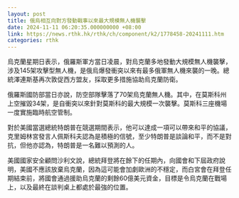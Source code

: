 ```yaml
---
layout: post
title: 俄烏相互向對方發動戰事以來最大規模無人機襲擊
date: 2024-11-11 06:20:35.000000000 +08:00
link: https://news.rthk.hk/rthk/ch/component/k2/1778458-20241111.htm
categories: rthk
---
```


烏克蘭星期日表示，俄羅斯軍方當日凌晨，對烏克蘭多地發動大規模無人機襲擊，涉及145架攻擊型無人機，是俄烏爆發衝突以來有最多俄軍無人機來襲的一晚。總統澤連斯基再次敦促西方盟友，採取更多措施協助烏克蘭防衛。

俄羅斯國防部當日亦說，防空部隊擊落了70架烏克蘭無人機。其中，在莫斯科州上空摧毀34架，是自衝突以來針對莫斯科的最大規模一次襲擊。莫斯科三座機場一度實施臨時航空管制。

對於美國當選總統特朗普在競選期間表示，他可以達成一項可以帶來和平的協議，克里姆林宮發言人佩斯科夫認為是積極的信號，至少特朗普是談論和平，而不是對抗，但他亦認為，特朗普是一名難以預測的人。

美國國家安全顧問沙利文說，總統拜登將在餘下的任期內，向國會和下屆政府說明，美國不應該放棄烏克蘭，因為這可能會加劇歐洲的不穩定，而白宮會在拜登任期結束前，將國會通過援助烏克蘭的剩餘60億美元資金，目標是令烏克蘭在戰場上，以及最終在談判桌上都處於最強的位置。
